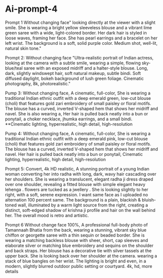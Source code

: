 # Ai-prompt-4

Prompt 1
Without changing face" looking directly at the viewer with a slight smile. She is wearing a bright yellow sleeveless blouse and a vibrant lime green saree with a wide, light-colored border. Her dark hair is styled in loose waves, framing her face. She has pearl earrings and a bracelet on her left wrist. The background is a soft, solid purple color. Medium shot, well-lit, natural skin tone."

Prompt 2:
Without changing face "Ultra-realistic portrait of Indian actress, looking at the camera with a subtle smile, wearing a simple, flowing sky-blue/teal saree with an exposed midriff and a halter-style blouse. Long, dark, slightly windswept hair, soft natural makeup, subtle bindi. Soft diffused daylight, bokeh background of lush green foliage. Cinematic photography, 8k, photorealistic."

Pump 3:
Without changing face, A cinematic, full-color, She is wearing a traditional Indian ethnic outfit with a deep emerald green, low-cut blouse (choli) that features gold zari embroidery of small paisley or floral motifs. The blouse has a curved, inverted V-shaped hem that shows her midriff and navel. She is also wearing a, Her hair is pulled back neatly into a bun or ponytail,  a choker necklace, jhumka earrings, and a small bindi. **Cinematic lighting, hyperrealistic, high detail, high-resolution

Pump 4:
Without changing face, A cinematic, full-color, She is wearing a traditional Indian ethnic outfit with a deep emerald pink, low-cut blouse (choli) that features gold zari embroidery of small paisley or floral motifs. The blouse has a curved, inverted V-shaped hem that shows her midriff and navel. Her hair is pulled back neatly into a bun or ponytail, Cinematic lighting, hyperrealistic, high detail, high-resolution

Prompt 5:
Convert, 4k HD realistic, A stunning portrait of a young Indian woman converting her into radha with long, dark, wavy hair cascading over her shoulders. She is wearing a translucent, elegant radha ji dress draped over one shoulder, revealing a fitted blouse with simple elegant heavy lehenga .  flowers are tucked as a jwellery . She is looking slightly to her right, with a soft, serene expression. I want same face as I uploaded no alternation 100 percent same. The background is a plain, blackish & bluish-toned wall, illuminated by a warm light source from the right, creating a distinct, soft-edged shadow of krishna ji  profile and hair on the wall behind her. The overall mood is retro and artistic.

Prompt 6
Without change face 100%, A professional full-body photo of Tamannaah Bhatia from the back, wearing a stunning, vibrant sky blue chiffon or georgette saree with a thin sequin or beaded border. She is wearing a matching backless blouse with sheer, short, cap sleeves and elaborate silver or matching blue embroidery and sequins on the shoulder and back straps. Her blouse has a decorative tie with silver tassels at the upper back. She is looking back over her shoulder at the camera. wearing a stack of blue bangles on her wrist. The lighting is bright and even, in a modern, slightly blurred outdoor public setting or courtyard. 4k, hd,  more details

